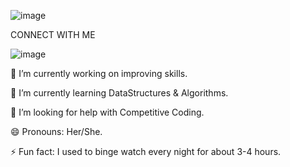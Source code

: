 
![image](https://github.com/Anjali510/Anjali-Saini/assets/58288857/e5f9e456-8b3a-436c-bb46-4342cc3c3d82)

CONNECT WITH ME

![image](https://github.com/Anjali510/Anjali-Saini/assets/58288857/1d6d17ed-fa7e-4667-a224-000cc7ac6b79)

🔭 I’m currently working on improving skills.

🌱 I’m currently learning DataStructures & Algorithms.

🤔 I’m looking for help with Competitive Coding.

😄 Pronouns: Her/She.

⚡ Fun fact: I used to binge watch every night for about 3-4 hours.
